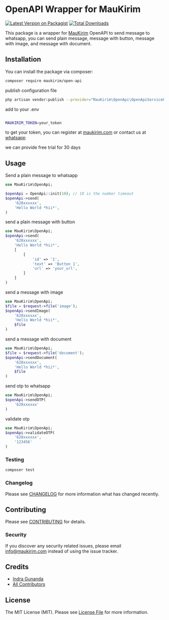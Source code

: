 # OpenAPI Wrapper for MauKirim

[![Latest Version on Packagist](https://img.shields.io/packagist/v/maukirim/open-api.svg?style=flat-square)](https://packagist.org/packages/maukirim/open-api)
[![Total Downloads](https://img.shields.io/packagist/dt/maukirim/open-api.svg?style=flat-square)](https://packagist.org/packages/maukirim/open-api)

This package is a wrapper for [MauKirim](https://maukirim.com) OpenAPI to send message to whatsapp, you can send plain
message, message with button, message with image, and message with document.

## Installation

You can install the package via composer:

```bash
composer require maukirim/open-api
```

publish configuration file

```bash
php artisan vendor:publish --provider="MauKirim\OpenApi\OpenApiServiceProvider"
```

add to your .env

```bash

MAUKIRIM_TOKEN=your_token

```

to get your token, you can register at [maukirim.com](https://maukirim.com) or contact us
at [whatsapp](https://wa.me/6285792071380)

we can provide free trial for 30 days

## Usage

Send a plain message to whatsapp

```php
use MauKirim\OpenApi;

$openApi = OpenApi::init(10); // 10 is the number timeout
$openApi->send(
    '628xxxxxx',
    'Hello World *hii*',
)
```

send a plain message with button

```php
use MauKirim\OpenApi;
$openApi->send(
    '628xxxxxx',
    'Hello World *hii*',
    [
        [
            'id' => '1',
            'text' => 'Button 1',
            'url' => 'your_url',
        ]
    ]
)
```

send a message with image

```php
use MauKirim\OpenApi;
$file = $request->file('image');
$openApi->sendImage(
    '628xxxxxx',
    'Hello World *hii*',
    $file
)
```

send a message with document

```php
use MauKirim\OpenApi;
$file = $request->file('document');
$openApi->sendDocument(
    '628xxxxxx',
    'Hello World *hii*',
    $file
)
```

send otp to whatsapp

```php
use MauKirim\OpenApi;
$openApi->sendOTP(
    '628xxxxxx'
)
```

validate otp

```php
use MauKirim\OpenApi;
$openApi->validateOTP(
    '628xxxxxx',
    '123456'
)
```

### Testing

```bash
composer test
```

### Changelog

Please see [CHANGELOG](CHANGELOG.md) for more information what has changed recently.

## Contributing

Please see [CONTRIBUTING](CONTRIBUTING.md) for details.

### Security

If you discover any security related issues, please email info@maukirim.com instead of using the issue tracker.

## Credits

- [Indra Gunanda](https://github.com/maukirim)
- [All Contributors](../../contributors)

## License

The MIT License (MIT). Please see [License File](LICENSE.md) for more information.
